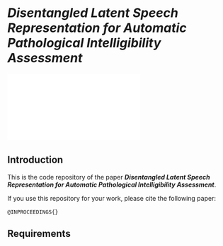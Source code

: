 # ***Disentangled Latent Speech Representation for Automatic Pathological Intelligibility Assessment***

![alt text](schematic_digital_v2.pdf)

## **Introduction**

This is the code repository of the paper ***Disentangled Latent Speech Representation for Automatic Pathological
Intelligibility Assessment***.


If you use this repository for your work, please cite the following paper:

```
@INPROCEEDINGS{}
```

## **Requirements**
